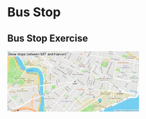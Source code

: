 # Bus Stop
## Bus Stop Exercise


<img src= "https://github.com/kmcarter2025/bus/blob/main/stoptracker.png" width='300'/>


